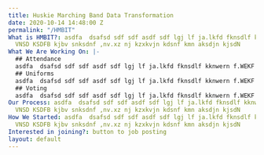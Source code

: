 ```yaml
---
title: Huskie Marching Band Data Transformation
date: 2020-10-14 14:48:00 Z
permalink: "/HMBIT"
What is HMBIT?: asdfa  dsafsd sdf sdf asdf sdf lgj lf ja.lkfd fknsdlf kknwern f.WEKF
  VNSD KSDFB kjbv snksdnf ,nv.xz nj kzxkvjn kdsnf kmn aksdjn kjsdN
What We Are Working On: |-
  ## Attendance
  asdfa  dsafsd sdf sdf asdf sdf lgj lf ja.lkfd fknsdlf kknwern f.WEKF VNSD KSDFB kjbv snksdnf ,nv.xz nj kzxkvjn kdsnf kmn aksdjn kjsdN
  ## Uniforms
  asdfa  dsafsd sdf sdf asdf sdf lgj lf ja.lkfd fknsdlf kknwern f.WEKF VNSD KSDFB kjbv snksdnf ,nv.xz nj kzxkvjn kdsnf kmn aksdjn kjsdN
  ## Voting
  asdfa  dsafsd sdf sdf asdf sdf lgj lf ja.lkfd fknsdlf kknwern f.WEKF VNSD KSDFB kjbv snksdnf ,nv.xz nj kzxkvjn kdsnf kmn aksdjn kjsdN
Our Process: asdfa  dsafsd sdf sdf asdf sdf lgj lf ja.lkfd fknsdlf kknwern f.WEKF
  VNSD KSDFB kjbv snksdnf ,nv.xz nj kzxkvjn kdsnf kmn aksdjn kjsdN
How We Started: asdfa  dsafsd sdf sdf asdf sdf lgj lf ja.lkfd fknsdlf kknwern f.WEKF
  VNSD KSDFB kjbv snksdnf ,nv.xz nj kzxkvjn kdsnf kmn aksdjn kjsdN
Interested in joining?: button to job posting
layout: default
---
```


